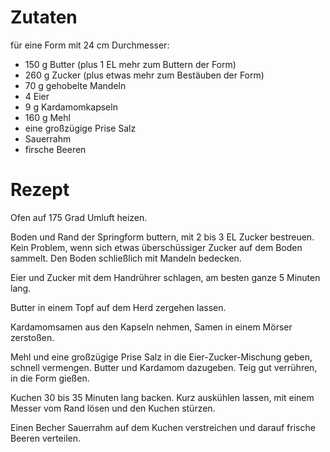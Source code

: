 # Zutaten 

für eine Form mit 24 cm Durchmesser: 

- 150 g Butter (plus 1 EL mehr zum Buttern der Form)
- 260 g Zucker (plus etwas mehr zum Bestäuben der Form) 
- 70 g gehobelte Mandeln
- 4 Eier
- 9 g Kardamomkapseln
- 160 g Mehl 
- eine großzügige Prise Salz 
- Sauerrahm 
- firsche Beeren

# Rezept 

Ofen auf 175 Grad Umluft heizen. 

Boden und Rand der Springform buttern, mit 2 bis 3 EL Zucker bestreuen. Kein Problem, wenn sich etwas überschüssiger Zucker auf dem Boden sammelt. Den Boden schließlich mit Mandeln bedecken. 

Eier und Zucker mit dem Handrührer schlagen, am besten ganze 5 Minuten lang. 

Butter in einem Topf auf dem Herd zergehen lassen. 

Kardamomsamen aus den Kapseln nehmen, Samen in einem Mörser zerstoßen. 

Mehl und eine großzügige Prise Salz in die Eier-Zucker-Mischung geben, schnell vermengen. Butter und Kardamom dazugeben. Teig gut verrühren, in die Form gießen. 

Kuchen 30 bis 35 Minuten lang backen. Kurz auskühlen lassen, mit einem Messer vom Rand lösen und den Kuchen stürzen.

Einen Becher Sauerrahm auf dem Kuchen verstreichen und darauf frische Beeren verteilen. 
